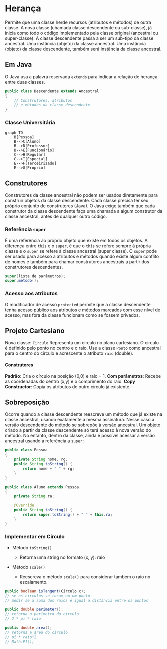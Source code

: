 # Herança
Permite que uma classe herde recursos (atributos e métodos) de outra classe.
A nova classe (chamada classe descendente ou sub-classe), já inicia como todo o código implementado pela classe original (ancestral ou super-classe).
A classe descendente passa a ser um sub-tipo da classe ancestral. Uma instância (objeto) da classe ancestral. Uma instância (objeto) da classe descendente, também será instância da classe ancestral.

## Em Java
O Java usa a palavra reservada `extends` para indicar a relação de herança entre duas classes.

```java
public class Descendente extends Ancestral
{
	// Construtores, atributos
	// e métodos da classe descendente
}
```
### Classe Universitária
```mermaid
graph TD
    B[Pessoa]
    B-->C[Aluno]
    B-->D[Professor]
    B-->E[Funcionário]
    C-->H[Regular]
    C-->I[Especial]
    E-->F[Terceirizado]
    E-->G[Próprio]
```
## Construtores
Construtores da classe ancestral não podem ser usados diretamente para construir objetos da classe descendente.
Cada classe precisa ter seu próprio conjunto de construtores (Java).
O Java exige também que cada construtor da classe descendente faça uma chamada a algum construtor da classe ancestral, antes de qualquer outro código.

### Referência `super`
É uma referência ao próprio objeto que existe em todos os objetos. A diferença entre `this` e o `super`, é que o `this` se refere sempre à própria classe e o `super` se refere à classe ancestral (super classe).
O `super` pode ser usado para acesso a atributos e métodos quando existe algum conflito de nomes e também para chamar construtores ancestrais a partir dos construtores descendentes.

```java
super(lista de parâmetros);
super.metodo();
```

### Acesso aos atributos
O modificador de acesso `protected` permite que a classe descendente tenha acesso público aos atributos e métodos marcados com esse nível de acesso, mas fora da classe funcionam como se fossem privados.

## Projeto Cartesiano
Nova classe: `Circulo`
Representa um circulo no plano cartesiano. O circulo é definido pelo ponto no centro e o raio.
Use a classe `Ponto` como ancestral para o centro do círculo e acrescente o atributo `raio` (double).

#### Construtores
**Padrão**: Cria o círculo na posição (0,0) e raio = 1.
**Com parâmetros**: Recebe as coordenadas do centro (x,y) e o comprimento do raio.
**Copy Constructor**: Copia os atributos de outro círculo já existente.

## Sobreposição
Ocorre quando a classe descendente reescreve um método que já existe na classe ancestral, usando exatamente a mesma assinatura.
Nesse caso a versão descendente do método se sobrepõe à versão ancestral. Um objeto criado a partir da classe descendente só terá acesso à nova versão do método.
No entanto, dentro da classe, ainda é possível acessar a versão ancestral usando a referência a `super`;

```java
public class Pessoa
{
	private String nome, rg;
	public String toString() {
		return nome + " " + rg;
	}
}

public class Aluno extends Pessoa
{
	private String ra;

	@Override
	public String toString() {
		return super.toString() + " " + this.ra;
	}
}
```



### Implementar em Circulo
- Método `toString()`
	- Retorna uma string no formato (x, y): raio

- Método `scale()`
	- Reescreva o método `scale()` para considerar também o raio no escalamento.

```java
public boolean isTangent(Circulo c);
// se os circulos se tocam em um ponto
// medir se a soma dos raios é igual a distância entre os pontos

public double perimeter();
// retorna o perímetro do círculo
// 2 * pi * raio

public double area();
// retorna a área do círculo
// pi * raio^2
// Math.PI();
```
<!--stackedit_data:
eyJoaXN0b3J5IjpbOTkwMzQwMDMxLC01NjI3NDcyNzgsLTE4MT
gxMDE2NTQsMTA4MTU0OTc4NCwtNTA1MDA5MjMwLC00NDU2ODc0
MDIsLTE4OTgxODg4MjksMTQ5ODgzMzMyNiwtMTg0MjAwMTcwMC
wxMTcyMTkzOTk3LC0xOTA3ODU2NTQwLDEwMjgxODY1MzUsMTMx
MTg0MjAzXX0=
-->